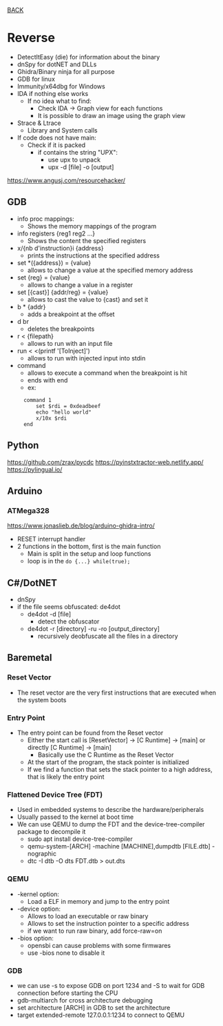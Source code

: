 [BACK](../README.md)
# Reverse
- DetectItEasy (die) for information about the binary
- dnSpy for dotNET and DLLs
- Ghidra/Binary ninja for all purpose
- GDB for linux
- Immunity/x64dbg for Windows
- IDA if nothing else works
  - If no idea what to find:
    - Check IDA -> Graph view for each functions
    - It is possible to draw an image using the graph view
- Strace & Ltrace
  - Library and System calls
- If code does not have main:
  - Check if it is packed
    - if contains the string "UPX":
      - use upx to unpack
      - upx -d [file] -o [output]

https://www.angusj.com/resourcehacker/

## GDB 
- info proc mappings:
  - Shows the memory mappings of the program
- info registers {reg1 reg2 ...}
  - Shows the content the specified registers
- x/{nb d'instruction}i {address}
  - prints the instructions at the specified address
- set *({address}) = {value}
  - allows to change a value at the specified memory address
- set {reg} = {value}
  - allows to change a value in a register
- set [{cast}] {addr/reg} = {value}
  - allows to cast the value to {cast} and set it
- b * {addr} 
  - adds a breakpoint at the offset
- d br
  - deletes the breakpoints
- r < {filepath} 
  - allows to run with an input file
- run < <(printf '[ToInject]')
  - allows to run with injected input into stdin
- command
  - allows to execute a command when the breakpoint is hit
  - ends with end
  - ex:
  ```
    command 1
        set $rdi = 0xdeadbeef
        echo "hello world"
        x/10x $rdi
    end
  ```

## Python
https://github.com/zrax/pycdc
https://pyinstxtractor-web.netlify.app/
https://pylingual.io/

## Arduino 
### ATMega328
https://www.jonaslieb.de/blog/arduino-ghidra-intro/
- RESET interrupt handler
- 2 functions in the bottom, first is the main function
  - Main is split in the setup and loop functions
  - loop is in the `do {...} while(true);`

## C#/DotNET
- dnSpy
- if the file seems obfuscated: de4dot
  - de4dot -d [file]
    - detect the obfuscator
  - de4dot -r [directory] -ru -ro [output_directory]
    - recursively deobfuscate all the files in a directory

## Baremetal
### Reset Vector
- The reset vector are the very first instructions that are executed when the system boots

### Entry Point
- The entry point can be found from the Reset vector
  - Either the start call is [ResetVector] -> [C Runtime] -> [main] or directly [C Runtime] -> [main]
    - Basically use the C Runtime as the Reset Vector
  - At the start of the program, the stack pointer is initialized
  - If we find a function that sets the stack pointer to a high address, that is likely the entry point

### Flattened Device Tree (FDT)
- Used in embedded systems to describe the hardware/peripherals
- Usually passed to the kernel at boot time
- We can use QEMU to dump the FDT and the device-tree-compiler package to decompile it
  - sudo apt install device-tree-compiler
  - qemu-system-[ARCH] -machine [MACHINE],dumpdtb [FILE.dtb] -nographic
  - dtc -I dtb -O dts FDT.dtb > out.dts

### QEMU
- -kernel option:
  - Load a ELF in memory and jump to the entry point
- -device option:
  - Allows to load an executable or raw binary
  - Allows to set the instruction pointer to a specific address
  - if we want to run raw binary, add force-raw=on
- -bios option:
  - opensbi can cause problems with some firmwares
  - use -bios none to disable it
### GDB
- we can use -s to expose GDB on port 1234 and -S to wait for GDB connection before starting the CPU
- gdb-multiarch for cross architecture debugging 
- set architecture [ARCH] in GDB to set the architecture
- target extended-remote 127.0.0.1:1234 to connect to QEMU
